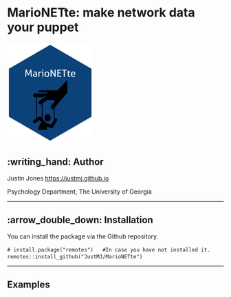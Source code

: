 <!-- README.md is generated from README.Rmd. Please edit that file -->

MarioNETte: make network data your puppet
=======================================
<img src="https://raw.githubusercontent.com/justmj/marionette/main/imgfile.png" width="200"/>

:writing\_hand: Author
----------------------

Justin Jones
<a href="https://justmj.github.io" class="uri">https://justmj.github.io</a>

Psychology Department, The University of Georgia

------------------------------------------------------------------------

:arrow\_double\_down: Installation
----------------------------------

You can install the package via the Github repository.

    # install.package("remotes")   #In case you have not installed it.
    remotes::install_github("JustMJ/MarioNETte")

------------------------------------------------------------------------

Examples
--------
